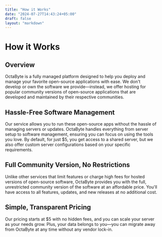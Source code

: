 ```yaml
---
title: "How it Works"
date: "2024-07-27T14:43:24+05:00"
draft: false
layout: "markdown"
---
```


# How it Works

## Overview

OctaByte is a fully managed platform designed to help you deploy and manage your favorite open-source applications with ease. We don't develop or own the software we provide—instead, we offer hosting for popular community versions of open-source applications that are developed and maintained by their respective communities.

## Hassle-Free Software Management

Our service allows you to run these open-source apps without the hassle of managing servers or updates. OctaByte handles everything from server setup to software management, ensuring you can focus on using the tools you love. By default, for just $5, you get access to a shared server, but we also offer custom server configurations based on your specific requirements.

## Full Community Version, No Restrictions

Unlike other services that limit features or charge high fees for hosted versions of open-source software, OctaByte provides you with the full, unrestricted community version of the software at an affordable price. You'll have access to all features, updates, and new releases at no additional cost.

## Simple, Transparent Pricing

Our pricing starts at $5 with no hidden fees, and you can scale your server as your needs grow. Plus, your data belongs to you—you can migrate away from OctaByte at any time without any vendor lock-in.
